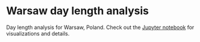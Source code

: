 # Warsaw day length analysis

Day length analysis for Warsaw, Poland.
Check out the [Jupyter notebook](analysis.ipynb) for visualizations and details.
